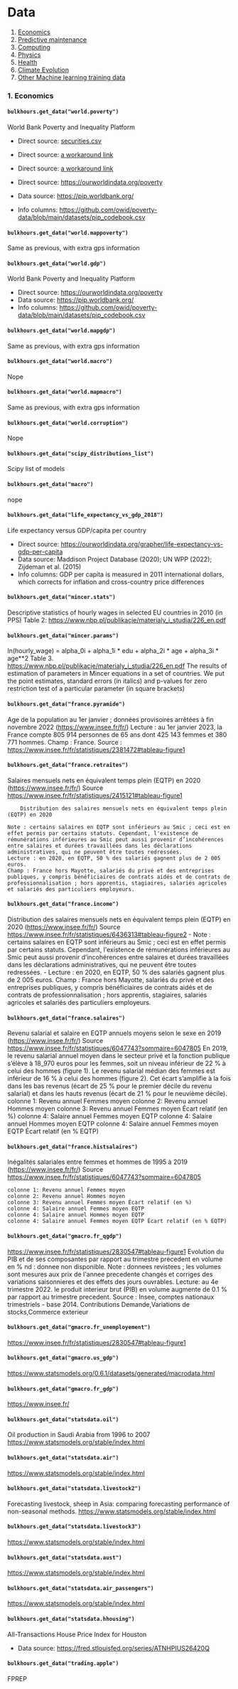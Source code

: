 # Data<a name="data"></a>

1. [Economics](#Economics)
2. [Predictive maintenance](#Maintenance)
3. [Computing](#Computing)
4. [Physics](#Physics)
5. [Health](#Health)
6. [Climate Evolution](#Climate)
7. [Other Machine learning training data](#IA)


### 1. Economics<a name="Economics"></a>

#### `bulkhours.get_data("world.poverty")`
World Bank Poverty and Inequality Platform
- Direct source: [securities.csv](securities.csv)
- Direct source: [a workaround link](../README.md)
- Direct source: [a workaround link](bulkhours/blob/main/README.md)

- Direct source: https://ourworldindata.org/poverty
- Data source: https://pip.worldbank.org/
- Info columns: https://github.com/owid/poverty-data/blob/main/datasets/pip_codebook.csv
        
#### `bulkhours.get_data("world.mappoverty")`
Same as previous, with extra gps information
#### `bulkhours.get_data("world.gdp")`
World Bank Poverty and Inequality Platform
- Direct source: https://ourworldindata.org/poverty
- Data source: https://pip.worldbank.org/
- Info columns: https://github.com/owid/poverty-data/blob/main/datasets/pip_codebook.csv
        
#### `bulkhours.get_data("world.mapgdp")`
Same as previous, with extra gps information
#### `bulkhours.get_data("world.macro")`
Nope
#### `bulkhours.get_data("world.mapmacro")`
Same as previous, with extra gps information
#### `bulkhours.get_data("world.corruption")`
Nope
#### `bulkhours.get_data("scipy_distributions_list")`
Scipy list of models
#### `bulkhours.get_data("macro")`
nope
#### `bulkhours.get_data("life_expectancy_vs_gdp_2018")`
Life expectancy versus GDP/capita per country
- Direct source: https://ourworldindata.org/grapher/life-expectancy-vs-gdp-per-capita
- Data source: Maddison Project Database (2020); UN WPP (2022); Zijdeman et al. (2015)
- Info columns: GDP per capita is measured in 2011 international dollars, which corrects for inflation and cross-country price differences
        
#### `bulkhours.get_data("mincer.stats")`
Descriptive statistics of hourly wages in selected EU countries in 2010 (in PPS) 
Table 2: https://www.nbp.pl/publikacje/materialy_i_studia/226_en.pdf
    
#### `bulkhours.get_data("mincer.params")`
ln(hourly_wage) = alpha_0i + alpha_1i * edu + alpha_2i * age + alpha_3i * age**2
Table 3. https://www.nbp.pl/publikacje/materialy_i_studia/226_en.pdf
The results of estimation of parameters in Mincer equations in a set of countries. We
put the point estimates, standard errors (in italics) and p-values for zero restriction test of a
particular parameter (in square brackets)        
        
#### `bulkhours.get_data("france.pyramide")`
Age de la population au 1er janvier ; données provisoires arrêtées à fin novembre 2022 (https://www.insee.fr/fr/)
Lecture : au 1er janvier 2023, la France compte 805 914 personnes de 65 ans dont 425 143 femmes et 380 771 hommes. Champ : France.
    Source : https://www.insee.fr/fr/statistiques/2381472#tableau-figure1
    
#### `bulkhours.get_data("france.retraites")`
Salaires mensuels nets en équivalent temps plein (EQTP) en 2020 (https://www.insee.fr/fr/)
        Source https://www.insee.fr/fr/statistiques/2415121#tableau-figure1

        Distribution des salaires mensuels nets en équivalent temps plein (EQTP) en 2020

    Note : certains salaires en EQTP sont inférieurs au Smic ; ceci est en effet permis par certains statuts. Cependant, l'existence de rémunérations inférieures au Smic peut aussi provenir d’incohérences entre salaires et durées travaillées dans les déclarations administratives, qui ne peuvent être toutes redressées.
    Lecture : en 2020, en EQTP, 50 % des salariés gagnent plus de 2 005 euros.
    Champ : France hors Mayotte, salariés du privé et des entreprises publiques, y compris bénéficiaires de contrats aidés et de contrats de professionnalisation ; hors apprentis, stagiaires, salariés agricoles et salariés des particuliers employeurs.
    
#### `bulkhours.get_data("france.income")`
Distribution des salaires mensuels nets en équivalent temps plein (EQTP) en 2020 (https://www.insee.fr/fr/)
        Source https://www.insee.fr/fr/statistiques/6436313#tableau-figure2
      - Note : certains salaires en EQTP sont inférieurs au Smic ; ceci est en effet permis par certains statuts.
    Cependant, l'existence de rémunérations inférieures au Smic peut aussi provenir d’incohérences entre salaires et durées travaillées dans
    les déclarations administratives, qui ne peuvent être toutes redressées.
      - Lecture : en 2020, en EQTP, 50 % des salariés gagnent plus de 2 005 euros.
    Champ : France hors Mayotte, salariés du privé et des entreprises publiques, y compris bénéficiaires de contrats aidés et
    de contrats de professionnalisation ; hors apprentis, stagiaires, salariés agricoles et salariés des particuliers employeurs.
    
#### `bulkhours.get_data("france.salaires")`
Revenu salarial et salaire en EQTP annuels moyens selon le sexe en 2019 (https://www.insee.fr/fr/)
          Source https://www.insee.fr/fr/statistiques/6047743?sommaire=6047805
    En 2019, le revenu salarial annuel moyen dans le secteur privé et la fonction publique s’élève à 18_970 euros
    pour les femmes, soit un niveau inférieur de 22 % à celui des hommes (figure 1).
    Le revenu salarial médian des femmes est inférieur de 16 % à celui des hommes (figure 2).
    Cet écart s’amplifie à la fois dans les bas revenus (écart de 25 % pour le premier décile du revenu salarial) et
    dans les hauts revenus (écart de 21 % pour le neuvième décile).
    colonne 1: Revenu annuel Femmes moyen
    colonne 2: Revenu annuel Hommes moyen
    colonne 3: Revenu annuel Femmes moyen Écart relatif (en %)
    colonne 4: Salaire annuel Femmes moyen EQTP
    colonne 4: Salaire annuel Hommes moyen EQTP
    colonne 4: Salaire annuel Femmes moyen EQTP Écart relatif (en % EQTP)
#### `bulkhours.get_data("france.histsalaires")`
Inégalités salariales entre femmes et hommes de 1995 à 2019 (https://www.insee.fr/fr/)
Source https://www.insee.fr/fr/statistiques/6047743?sommaire=6047805

    colonne 1: Revenu annuel Femmes moyen
    colonne 2: Revenu annuel Hommes moyen
    colonne 3: Revenu annuel Femmes moyen Écart relatif (en %)
    colonne 4: Salaire annuel Femmes moyen EQTP
    colonne 4: Salaire annuel Hommes moyen EQTP
    colonne 4: Salaire annuel Femmes moyen EQTP Écart relatif (en % EQTP)
#### `bulkhours.get_data("gmacro.fr_qgdp")`
https://www.insee.fr/fr/statistiques/2830547#tableau-figure1
        Evolution du PIB et de ses composantes par rapport au trimestre precedent en volume en %
    nd : donnee non disponible.
    Note : donnees revistees ; les volumes sont mesures aux prix de l'annee precedente changés et corriges des variations saisonnieres et des effets des jours ouvrables.
    Lecture: au 4e trimestre 2022. le produit interieur brut (PIB) en volume augmente de 0.1 % par rapport au trimestre precedent.
    Source : Insee, comptes nationaux trimestriels - base 2014.
    Contributions Demande,Variations de stocks,Commerce exterieur
#### `bulkhours.get_data("gmacro.fr_unemployement")`
https://www.insee.fr/fr/statistiques/2830547#tableau-figure1
#### `bulkhours.get_data("gmacro.us_gdp")`
https://www.statsmodels.org/0.6.1/datasets/generated/macrodata.html
#### `bulkhours.get_data("gmacro.fr_gdp")`
https://www.insee.fr/
#### `bulkhours.get_data("statsdata.oil")`
Oil production in Saudi Arabia from 1996 to 2007
        https://www.statsmodels.org/stable/index.html
        
#### `bulkhours.get_data("statsdata.air")`
https://www.statsmodels.org/stable/index.html
#### `bulkhours.get_data("statsdata.livestock2")`
Forecasting livestock, sheep in Asia: comparing forecasting performance of non-seasonal methods.
        https://www.statsmodels.org/stable/index.html
#### `bulkhours.get_data("statsdata.livestock3")`
https://www.statsmodels.org/stable/index.html
#### `bulkhours.get_data("statsdata.aust")`
https://www.statsmodels.org/stable/index.html
#### `bulkhours.get_data("statsdata.air_passengers")`
https://www.statsmodels.org/stable/index.html
#### `bulkhours.get_data("statsdata.hhousing")`
All-Transactions House Price Index for Houston
- Data source: https://fred.stlouisfed.org/series/ATNHPIUS26420Q
        
#### `bulkhours.get_data("trading.apple")`
FPREP
        

